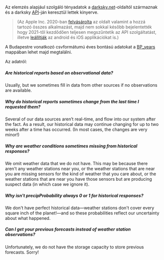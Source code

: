 Az elemzés alapjául szolgáló tényadatok a [darksky.net](https://darksky.net/)-oldaltól származnak és a darksky [API](https://darksky.net/dev)-ján keresztül lettek kinyerve.  

> (Az Apple Inc. 2020-ban [felvásárolta](https://edition.cnn.com/2020/03/31/tech/apple-dark-sky/index.html) az oldalt valamint a hozzá tartozó összes alkalmazást, majd nem sokkal később bejelentették hogy 2021-től kezdődően teljesen megszűntetik az API szolgáltatást, illetve [leállítják](https://blog.darksky.net/) az android és iOS applikációkat is.)

A Budapestre vonatkozó csvformátumú éves bontású adatokat a [BP_years](https://github.com/xngst/Budapest_idojaras_2000-2020/tree/main/BP_years) mappában lehet majd megtalálni.  

Az adatról:

##### Are historical reports based on observational data?  
Usually, but we sometimes fill in data from other sources if no observations are available.  

##### Why do historical reports sometimes change from the last time I requested them?  
Several of our data sources aren’t real-time, and flow into our system after the fact. As a result, our historical data may continue changing for up to two weeks after a time has occurred. (In most cases, the changes are very minor!)  

##### Why are weather conditions sometimes missing from historical responses?  
We omit weather data that we do not have. This may be because there aren't any weather stations near you, or the weather stations that are near you are missing sensors for the kind of weather that you care about, or the weather stations that are near you have those sensors but are producing suspect data (in which case we ignore it).  

##### Why isn't precipProbability always 0 or 1 for historical responses?  
We don't have perfect historical data—weather stations don't cover every square inch of the planet!—and so these probabilities reflect our uncertainty about what happened.  

##### Can I get your previous forecasts instead of weather station observations?  
Unfortunately, we do not have the storage capacity to store previous forecasts. Sorry!  

